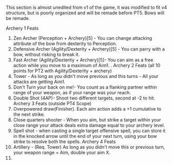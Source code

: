 


This section is almost unedited from v1 of the game, it was modified to fit v4 structure, but is poorly organized and will be remade before PT5. Bows will be remade.

Archery 1 Feats 
1. Zen Archer (Perception + Archery)[5] - You can change attacking attribute of the bow from dexterity to Perception.
2. Defensive Archer (Agility/Dexterity + Archery)[5] - You can parry with a bow, without risking to break it.  
3. Fast Archer (Agility/Dexterity + Archery)[5]- You can aim as a free action while you move to a maximum of Aim1. 
. Archery 2 Feats (all 10 points for PT2 with Agility/Dexterity + archery)
4. Tower - As long as you didn't move previous and this turns - All your attacks are getting Aim1.
5. Don't Turn your back on me!- You count as a flanking partner within range of your weapon, as if your range was your reach. 
6. Double Shot (4AP)- Shoot two different targets, second at -2 to hit.
Archery 3 Feats (outside PT4 Scope)
7. Overpowered draw(Finisher). Each aim action adds a +1 cumulative to the next strike.
8. Close quarters shooter - When you aim, but strike a target within your close range your attack deals extra damage equal to your archery level.
9. Spell shot - when casting a single target offensive spell, you can store it in the knocked arrow until the end of your next turn, using your bow strike to resolve both the spells. 
Archery 4 Feats
10. Artillery - (Req. Tower) As long as you didn't move this or previous turn, your weapon range = Aim, double your aim X.
11. 
